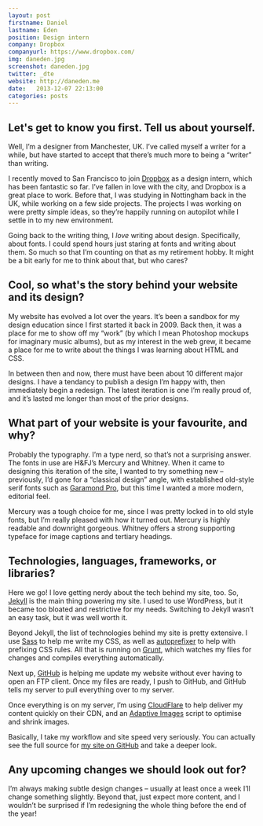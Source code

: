 ```yaml
---
layout: post
firstname: Daniel
lastname: Eden
position: Design intern
company: Dropbox
companyurl: https://www.dropbox.com/
img: daneden.jpg
screenshot: daneden.jpg
twitter: _dte
website: http://daneden.me
date:   2013-12-07 22:13:00
categories: posts
---
```


## Let's get to know you first. Tell us about yourself.
Well, I’m a designer from Manchester, UK. I’ve called myself a writer for a while, but have started to accept that there’s much more to being a “writer” than writing.

I recently moved to San Francisco to join [Dropbox](http://dropbox.com) as a design intern, which has been fantastic so far. I’ve fallen in love with the city, and Dropbox is a great place to work. Before that, I was studying in Nottingham back in the UK, while working on a few side projects. The projects I was working on were pretty simple ideas, so they’re happily running on autopilot while I settle in to my new environment.

Going back to the writing thing, I *love* writing about design. Specifically, about fonts. I could spend hours just staring at fonts and writing about them. So much so that I’m counting on that as my retirement hobby. It might be a bit early for me to think about that, but who cares?

## Cool, so what's the story behind your website and its design?
My website has evolved a lot over the years. It’s been a sandbox for my design education since I first started it back in 2009. Back then, it was a place for me to show off my “work” (by which I mean Photoshop mockups for imaginary music albums), but as my interest in the web grew, it became a place for me to write about the things I was learning about HTML and CSS.

In between then and now, there must have been about 10 different major designs. I have a tendancy to publish a design I’m happy with, then immediately begin a redesign. The latest iteration is one I’m really proud of, and it’s lasted me longer than most of the prior designs.

## What part of your website is your favourite, and why?
Probably the typography. I’m a type nerd, so that’s not a surprising answer. The fonts in use are H&FJ’s Mercury and Whitney. When it came to designing this iteration of the site, I wanted to try something new – previously, I’d gone for a “classical design” angle, with established old-style serif fonts such as [Garamond Pro](https://typekit.com/fonts/adobe-garamond-pro), but this time I wanted a more modern, editorial feel.

Mercury was a tough choice for me, since I was pretty locked in to old style fonts, but I’m really pleased with how it turned out. Mercury is highly readable and downright gorgeous. Whitney offers a strong supporting typeface for image captions and tertiary headings.

## Technologies, languages, frameworks, or libraries?
Here we go! I love getting nerdy about the tech behind my site, too. So, [Jekyll](http://jekyllrb.com) is the main thing powering my site. I used to use WordPress, but it became too bloated and restrictive for my needs. Switching to Jekyll wasn’t an easy task, but it was well worth it.

Beyond Jekyll, the list of technologies behind my site is pretty extensive. I use [Sass](http://sass-lang.com) to help me write my CSS, as well as [autoprefixer](https://github.com/nDmitry/grunt-autoprefixer) to help with prefixing CSS rules. All that is running on [Grunt](http://gruntjs.com), which watches my files for changes and compiles everything automatically.

Next up, [GitHub](http://github.com) is helping me update my website without ever having to open an FTP client. Once my files are ready, I push to GitHub, and GitHub tells my server to pull everything over to my server.

Once everything is on my server, I’m using [CloudFlare](http://cloudflare.com) to help deliver my content quickly on their CDN, and an [Adaptive Images](http://adaptive-images.com) script to optimise and shrink images.

Basically, I take my workflow and site speed very seriously. You can actually see the full source for [my site on GitHub](https://github.com/daneden/daneden.me) and take a deeper look.

## Any upcoming changes we should look out for?
I’m always making subtle design changes – usually at least once a week I’ll change something slightly. Beyond that, just expect more content, and I wouldn’t be surprised if I’m redesigning the whole thing before the end of the year!